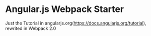 # Angular.js Webpack Starter

Just the Tutorial in angularjs.org(https://docs.angularjs.org/tutorial), rewrited in Webpack 2.0

